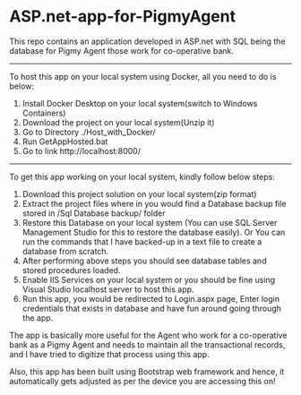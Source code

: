 # ASP.net-app-for-PigmyAgent
This repo contains an application developed in ASP.net with SQL being the database for Pigmy Agent those work for co-operative bank. 
_____________________________________________________________________________________________________
To host this app on your local system using Docker, all you need to do is below:
1. Install Docker Desktop on your local system(switch to Windows Containers)
2. Download the project on your local system(Unzip it)
3. Go to Directory ./Host_with_Docker/
4. Run GetAppHosted.bat
5. Go to link http://localhost:8000/
_____________________________________________________________________________________________________
To get this app working on your local system, kindly follow below steps:
1. Download this project solution on your local system(zip format)
2. Extract the project files where in you would find a Database backup file stored in /Sql Database backup/ folder
3. Restore this Database on your local system (You can use SQL Server Management Studio for this to restore the database easily). Or You can run the commands that I have backed-up in a text file to create a database from scratch.
4. After performing above steps you should see database tables and stored procedures loaded.
5. Enable IIS Services on your local system or you should be fine using Visual Studio localhost server to host this app.
6. Run this app, you would be redirected to Login.aspx page, Enter login credentials that exists in database and have fun around going through the app.

The app is basically more useful for the Agent who work for a co-operative bank as a Pigmy Agent and needs to maintain all the transactional records, and I have tried to digitize that process using this app.

Also, this app has been built using Bootstrap web framework and hence, it automatically gets adjusted as per the device you are accessing this on!
